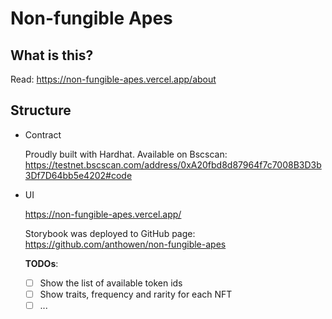 # Non-fungible Apes


## What is this?

Read: https://non-fungible-apes.vercel.app/about

## Structure

- Contract
  
  Proudly built with Hardhat. 
  Available on Bscscan: https://testnet.bscscan.com/address/0xA20fbd8d87964f7c7008B3D3b3Df7D64bb5e4202#code
  
- UI

  https://non-fungible-apes.vercel.app/
  
  Storybook was deployed to GitHub page: https://github.com/anthowen/non-fungible-apes
  

  **TODOs**:
  
  - [ ] Show the list of available token ids
  - [ ] Show traits, frequency and rarity for each NFT
  - [ ] ...
